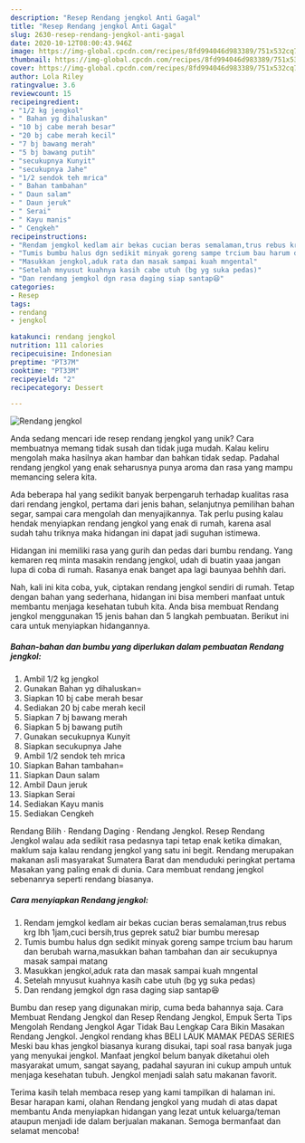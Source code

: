 ```yaml
---
description: "Resep Rendang jengkol Anti Gagal"
title: "Resep Rendang jengkol Anti Gagal"
slug: 2630-resep-rendang-jengkol-anti-gagal
date: 2020-10-12T08:00:43.946Z
image: https://img-global.cpcdn.com/recipes/8fd994046d983389/751x532cq70/rendang-jengkol-foto-resep-utama.jpg
thumbnail: https://img-global.cpcdn.com/recipes/8fd994046d983389/751x532cq70/rendang-jengkol-foto-resep-utama.jpg
cover: https://img-global.cpcdn.com/recipes/8fd994046d983389/751x532cq70/rendang-jengkol-foto-resep-utama.jpg
author: Lola Riley
ratingvalue: 3.6
reviewcount: 15
recipeingredient:
- "1/2 kg jengkol"
- " Bahan yg dihaluskan"
- "10 bj cabe merah besar"
- "20 bj cabe merah kecil"
- "7 bj bawang merah"
- "5 bj bawang putih"
- "secukupnya Kunyit"
- "secukupnya Jahe"
- "1/2 sendok teh mrica"
- " Bahan tambahan"
- " Daun salam"
- " Daun jeruk"
- " Serai"
- " Kayu manis"
- " Cengkeh"
recipeinstructions:
- "Rendam jemgkol kedlam air bekas cucian beras semalaman,trus rebus krg lbh 1jam,cuci bersih,trus geprek satu2 biar bumbu meresap"
- "Tumis bumbu halus dgn sedikit minyak goreng sampe trcium bau harum dan berubah warna,masukkan bahan tambahan dan air secukupnya masak sampai matang"
- "Masukkan jengkol,aduk rata dan masak sampai kuah mngental"
- "Setelah mnyusut kuahnya kasih cabe utuh (bg yg suka pedas)"
- "Dan rendang jemgkol dgn rasa daging siap santap😆"
categories:
- Resep
tags:
- rendang
- jengkol

katakunci: rendang jengkol 
nutrition: 111 calories
recipecuisine: Indonesian
preptime: "PT37M"
cooktime: "PT33M"
recipeyield: "2"
recipecategory: Dessert

---
```



![Rendang jengkol](https://img-global.cpcdn.com/recipes/8fd994046d983389/751x532cq70/rendang-jengkol-foto-resep-utama.jpg)

Anda sedang mencari ide resep rendang jengkol yang unik? Cara membuatnya memang tidak susah dan tidak juga mudah. Kalau keliru mengolah maka hasilnya akan hambar dan bahkan tidak sedap. Padahal rendang jengkol yang enak seharusnya punya aroma dan rasa yang mampu memancing selera kita.

Ada beberapa hal yang sedikit banyak berpengaruh terhadap kualitas rasa dari rendang jengkol, pertama dari jenis bahan, selanjutnya pemilihan bahan segar, sampai cara mengolah dan menyajikannya. Tak perlu pusing kalau hendak menyiapkan rendang jengkol yang enak di rumah, karena asal sudah tahu triknya maka hidangan ini dapat jadi suguhan istimewa.

Hidangan ini memiliki rasa yang gurih dan pedas dari bumbu rendang. Yang kemaren req minta masakin rendang jengkol, udah di buatin yaaa jangan lupa di coba di rumah. Rasanya enak banget apa lagi baunyaa behhh dari.


Nah, kali ini kita coba, yuk, ciptakan rendang jengkol sendiri di rumah. Tetap dengan bahan yang sederhana, hidangan ini bisa memberi manfaat untuk membantu menjaga kesehatan tubuh kita. Anda bisa membuat Rendang jengkol menggunakan 15 jenis bahan dan 5 langkah pembuatan. Berikut ini cara untuk menyiapkan hidangannya.

<!--inarticleads1-->

##### Bahan-bahan dan bumbu yang diperlukan dalam pembuatan Rendang jengkol:

1. Ambil 1/2 kg jengkol
1. Gunakan  Bahan yg dihaluskan=
1. Siapkan 10 bj cabe merah besar
1. Sediakan 20 bj cabe merah kecil
1. Siapkan 7 bj bawang merah
1. Siapkan 5 bj bawang putih
1. Gunakan secukupnya Kunyit
1. Siapkan secukupnya Jahe
1. Ambil 1/2 sendok teh mrica
1. Siapkan  Bahan tambahan=
1. Siapkan  Daun salam
1. Ambil  Daun jeruk
1. Siapkan  Serai
1. Sediakan  Kayu manis
1. Sediakan  Cengkeh


Rendang Bilih · Rendang Daging · Rendang Jengkol. Resep Rendang Jengkol walau ada sedikit rasa pedasnya tapi tetap enak ketika dimakan, maklum saja kalau rendang jengkol yang satu ini begit. Rendang merupakan makanan asli masyarakat Sumatera Barat dan menduduki peringkat pertama Masakan yang paling enak di dunia. Cara membuat rendang jengkol sebenanrya seperti rendang biasanya. 

<!--inarticleads2-->

##### Cara menyiapkan Rendang jengkol:

1. Rendam jemgkol kedlam air bekas cucian beras semalaman,trus rebus krg lbh 1jam,cuci bersih,trus geprek satu2 biar bumbu meresap
1. Tumis bumbu halus dgn sedikit minyak goreng sampe trcium bau harum dan berubah warna,masukkan bahan tambahan dan air secukupnya masak sampai matang
1. Masukkan jengkol,aduk rata dan masak sampai kuah mngental
1. Setelah mnyusut kuahnya kasih cabe utuh (bg yg suka pedas)
1. Dan rendang jemgkol dgn rasa daging siap santap😆


Bumbu dan resep yang digunakan mirip, cuma beda bahannya saja. Cara Membuat Rendang Jengkol dan Resep Rendang Jengkol, Empuk Serta Tips Mengolah Rendang Jengkol Agar Tidak Bau Lengkap Cara Bikin Masakan Rendang Jengkol. Jengkol rendang khas BELI LAUK MAMAK PEDAS SERIES Meski bau khas jengkol biasanya kurang disukai, tapi soal rasa banyak juga yang menyukai jengkol. Manfaat jengkol belum banyak diketahui oleh masyarakat umum, sangat sayang, padahal sayuran ini cukup ampuh untuk menjaga kesehatan tubuh. Jengkol menjadi salah satu makanan favorit. 

Terima kasih telah membaca resep yang kami tampilkan di halaman ini. Besar harapan kami, olahan Rendang jengkol yang mudah di atas dapat membantu Anda menyiapkan hidangan yang lezat untuk keluarga/teman ataupun menjadi ide dalam berjualan makanan. Semoga bermanfaat dan selamat mencoba!

